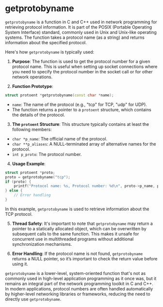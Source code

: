 # getprotobyname
`getprotobyname` is a function in C and C++ used in network programming for retrieving protocol information. It is part of the POSIX (Portable Operating System Interface) standard, commonly used in Unix and Unix-like operating systems. The function takes a protocol name (as a string) and returns information about the specified protocol.

Here's how `getprotobyname` is typically used:

1. **Purpose**: The function is used to get the protocol number for a given protocol name. This is useful when setting up socket connections where you need to specify the protocol number in the socket call or for other network operations.
    
2. **Function Prototype**:
```cpp
struct protoent *getprotobyname(const char *name);
```

- `name`: The name of the protocol (e.g., "tcp" for TCP, "udp" for UDP).
- The function returns a pointer to a `protoent` structure, which contains the details of the protocol.

3. **The `protoent` Structure**: This structure typically contains at least the following members:
- `char *p_name`: The official name of the protocol.
- `char **p_aliases`: A NULL-terminated array of alternative names for the protocol.
- `int p_proto`: The protocol number.

4. **Usage Example**:
```cpp
struct protoent *proto;
proto = getprotobyname("tcp");
if (proto) {
	printf("Protocol name: %s, Protocol number: %d\n", proto->p_name, proto->p_proto);
} else {
	// Error handling
}

```

In this example, `getprotobyname` is used to retrieve information about the TCP protocol.

5. **Thread Safety**: It's important to note that `getprotobyname` may return a pointer to a statically allocated object, which can be overwritten by subsequent calls to the same function. This makes it unsafe for concurrent use in multithreaded programs without additional synchronization mechanisms.

6. **Error Handling**: If the protocol name is not found, `getprotobyname` returns a NULL pointer, so it’s important to check the return value before using it.

`getprotobyname` is a lower-level, system-oriented function that's not as commonly used in high-level application programming as it once was, but it remains an integral part of the network programming toolkit in C and C++. In modern applications, protocol numbers are often handled automatically by higher-level networking libraries or frameworks, reducing the need to directly use `getprotobyname`.